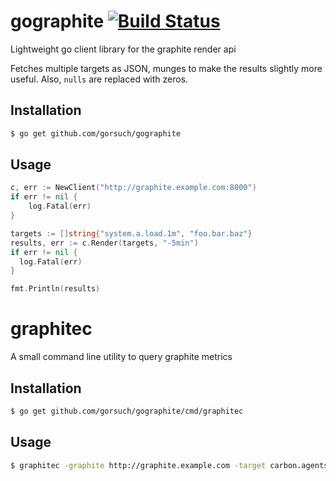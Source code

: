 # gographite [![Build Status](https://travis-ci.org/gorsuch/gographite.svg?branch=master)](https://travis-ci.org/gorsuch/gographite)

Lightweight go client library for the graphite render api

Fetches multiple targets as JSON, munges to make the results slightly more useful.  Also, `nulls` are replaced with zeros.

## Installation

```sh
$ go get github.com/gorsuch/gographite
```

## Usage

```go
c, err := NewClient("http://graphite.example.com:8000")
if err != nil {
	log.Fatal(err)
}

targets := []string{"system.a.load.1m", "foo.bar.baz"}
results, err := c.Render(targets, "-5min")
if err != nil {
  log.Fatal(err)
}

fmt.Println(results)
```

# graphitec

A small command line utility to query graphite metrics

## Installation

```sh
$ go get github.com/gorsuch/gographite/cmd/graphitec
```

## Usage

```sh
$ graphitec -graphite http://graphite.example.com -target carbon.agents.*.metricsReceived
```
